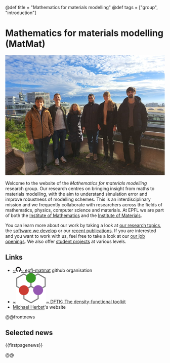 @def title = "Mathematics for materials modelling"
@def tags = ["group", "introduction"]

# Mathematics for materials modelling (MatMat)

[![Group picture](/assets/2024.12.18_group.jpg)](/people)

Welcome to the website of the *Mathematics for materials modelling* research group.
Our research centres on bringing insight from maths to materials modelling,
with the aim to understand simulation error and improve robustness of modelling schemes.
This is an interdisciplinary mission and we frequently collaborate with researchers
across the fields of mathematics, physics, computer science and materials.
At EPFL we are part of both
the [Institute of Mathematics](https://www.epfl.ch/schools/sb/research/math/)
and the [Institute of Materials](https://sti.epfl.ch/imx/).

You can learn more about our work by taking a look at
[our research topics](/research),
the [software we develop](/software)
or our [recent publications](/publications).
If you are interested and you want to work with us,
feel free to take a look at our [our job openings](/jobs).
We also offer [student projects](/student_projects) at various levels.

## Links
- [~~~<img class="logo" alt="github" src="/assets/icons/github.png" />~~~ epfl-matmat](https://github.com/epfl-matmat) github organisation
- [~~~<img class="logo" alt="dftk" src="/assets/DFTK_48.svg" />~~~ DFTK: The density-functional toolkit](https://dftk.org)
- [Michael Herbst](https://michael-herbst.com)'s website

@@frontnews
## Selected news

{{firstpagenews}}

@@
